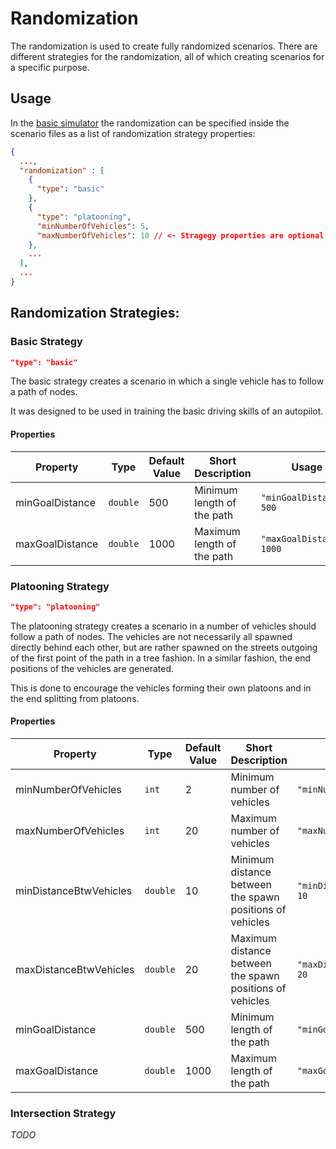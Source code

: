 # Randomization

The randomization is used to create fully randomized scenarios.
There are different strategies for the randomization, all of which creating scenarios for a specific purpose.

## Usage
In the [basic simulator](https://git.rwth-aachen.de/monticore/EmbeddedMontiArc/simulators/basic-simulator) the randomization can be specified inside the scenario files as a list of randomization strategy properties:
```json
{
  ...,
  "randomization" : [
    {
      "type": "basic"
    },
    {
      "type": "platooning",
      "minNumberOfVehicles": 5,
      "maxNumberOfVehicles": 10 // <- Stragegy properties are optional. If not present, default will be used
    },
    ...
  ],
  ...
}
```

## Randomization Strategies:
### Basic Strategy
```json
"type": "basic"
```
The basic strategy creates a scenario in which a single vehicle has to follow a path of nodes.

It was designed to be used in training the basic driving skills of an autopilot.

#### Properties
| Property        | Type     | Default Value | Short Description          | Usage                     |
|-----------------|----------|---------------|----------------------------|---------------------------|
| minGoalDistance | `double` | 500           | Minimum length of the path | `"minGoalDistance": 500`  | 
| maxGoalDistance | `double` | 1000          | Maximum length of the path | `"maxGoalDistance": 1000` | 


### Platooning Strategy
```json
"type": "platooning"
```
The platooning strategy creates a scenario in a number of vehicles should follow a path of nodes.
The vehicles are not necessarily all spawned directly behind each other, but are rather spawned on the streets outgoing of the first point of the path in a tree fashion.
In a similar fashion, the end positions of the vehicles are generated.

This is done to encourage the vehicles forming their own platoons and in the end splitting from platoons.

#### Properties
| Property               | Type     | Default Value | Short Description                                        | Usage                          |
|------------------------|----------|---------------|----------------------------------------------------------|--------------------------------|
| minNumberOfVehicles    | `int`    | 2             | Minimum number of vehicles                               | `"minNumberOfVehicles": 2`     | 
| maxNumberOfVehicles    | `int`    | 20            | Maximum number of vehicles                               | `"maxNumberOfVehicles": 20`    | 
| minDistanceBtwVehicles | `double` | 10            | Minimum distance between the spawn positions of vehicles | `"minDistanceBtwVehicles": 10` | 
| maxDistanceBtwVehicles | `double` | 20            | Maximum distance between the spawn positions of vehicles | `"maxDistanceBtwVehicles": 20` | 
| minGoalDistance        | `double` | 500           | Minimum length of the path                               | `"minGoalDistance": 500`       | 
| maxGoalDistance        | `double` | 1000          | Maximum length of the path                               | `"maxGoalDistance": 20`        | 


### Intersection Strategy
_TODO_
